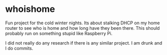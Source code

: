 # whoishome

Fun project for the cold winter nights. Its about stalking DHCP on my home
router to see who is home and how long have they been there.
This should probably run on something stupid like Raspberry Pi.

I did not really do any research if there is any similar project. I am drunk
and I do commits.
